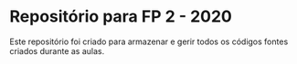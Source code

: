 # Repositório para FP 2 - 2020

Este repositório foi criado para armazenar e gerir todos os códigos fontes criados durante as aulas.


